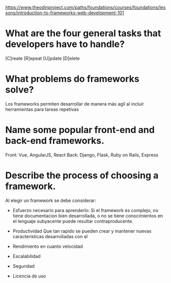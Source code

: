 https://www.theodinproject.com/paths/foundations/courses/foundations/lessons/introduction-to-frameworks-web-development-101

# What are the four general tasks that developers have to handle?

[C]reate
[R]epeat
[U]pdate
[D]elete

# What problems do frameworks solve?

Los frameworks permiten desarrollar de manera más agil al incluir herramientas para tareas repetivas

# Name some popular front-end and back-end frameworks.

Front: Vue, AngularJS, React
Back: Django, Flask, Ruby on Rails, Express

# Describe the process of choosing a framework.

Al elegir un framework se debe considerar:

- Esfuerzo necesario para aprenderlo:
  Si el framework es complejo, no tiene documentacion bien desarrollada, o no se tiene conocimientos en el lenguaje subyacente puede resultar contraproducente.
- Productividad
  Que tan rapido se pueden crear y mantener nuevas caracteristicas desarrolladas con el
- Rendimiento en cuanto velocidad

- Escalabilidad
- Seguridad
- Licencia de uso
